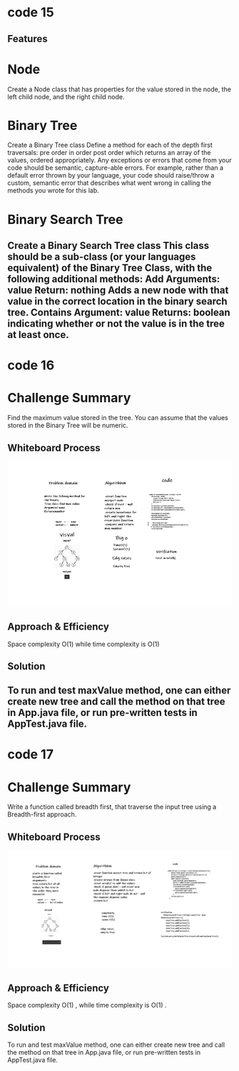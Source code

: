 # code 15
## Features

# Node
   Create a Node class that has properties for the value stored in the node, the left child node, and the right child node.
# Binary Tree
   Create a Binary Tree class
   Define a method for each of the depth first traversals:
   pre order
   in order
   post order which returns an array of the values, ordered appropriately.
   Any exceptions or errors that come from your code should be semantic, capture-able errors. For example, rather than a default error thrown by your language, your code should raise/throw a custom, semantic error that describes what went wrong in calling the methods you wrote for this lab.
# Binary Search Tree
   Create a Binary Search Tree class This class should be a sub-class (or your languages equivalent) of the Binary Tree Class, with the following additional methods:
   Add Arguments: value Return: nothing Adds a new node with that value in the correct location in the binary search tree.
   Contains Argument: value Returns: boolean indicating whether or not the value is in the tree at least once.
   ------------------------------------------------------------------------------------------
# code 16
# Challenge Summary
Find the maximum value stored in the tree. You can assume that the values stored in the Binary Tree will be numeric.

## Whiteboard Process
![code16](code16.jpg)

## Approach & Efficiency
Space complexity O(1)  while time complexity is O(1) 
## Solution
To run and test maxValue method, one can either create new tree and call the method on that tree in App.java file, or run pre-written tests in AppTest.java file.
--------------------------------------------------------------------------------------
# code 17
# Challenge Summary
Write a function called breadth first, that traverse the input tree using a Breadth-first approach.

## Whiteboard Process
![code17](code17.jpg)

## Approach & Efficiency
Space complexity O(1) , while time complexity is O(1) .
## Solution
To run and test maxValue method, one can either create new tree and call the method on that tree in App.java file, or run pre-written tests in AppTest.java file.